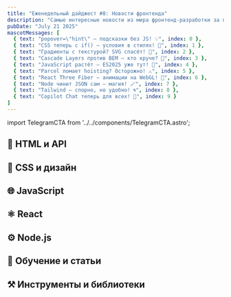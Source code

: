 ```yaml
---
title: "Еженедельный дайджест #8: Новости фронтенда"
description: "Самые интересные новости из мира фронтенд-разработки за последнюю неделю"
pubDate: "July 21 2025"
mascotMessages: [
  { text: "popover=\"hint\" — подсказки без JS! 💡", index: 0 },
  { text: "CSS теперь с if() — условия в стилях! 🧩", index: 1 },
  { text: "Градиенты с текстурой? SVG спасёт! 🎨", index: 2 },
  { text: "Cascade Layers против BEM — кто круче? 🥊", index: 3 },
  { text: "JavaScript растёт — ES2025 уже тут! 🚀", index: 4 },
  { text: "Parcel ломает hoisting? Осторожно! ⚠️", index: 5 },
  { text: "React Three Fiber — анимации на WebGL! 🌌", index: 6 },
  { text: "Node чинит JSON сам — магия! 🪄", index: 7 },
  { text: "Tailwind — спорно, но удобно! 🌀", index: 8 },
  { text: "Copilot Chat теперь для всех! 🤖", index: 9 }
]
---
```


import TelegramCTA from '../../components/TelegramCTA.astro';

## 🧪 HTML и API

## 🎨 CSS и дизайн

<TelegramCTA/>

## 🌐 JavaScript

## ⚛️ React

## ⚙️ Node.js

## 🧠 Обучение и статьи

## ⚒️ Инструменты и библиотеки
